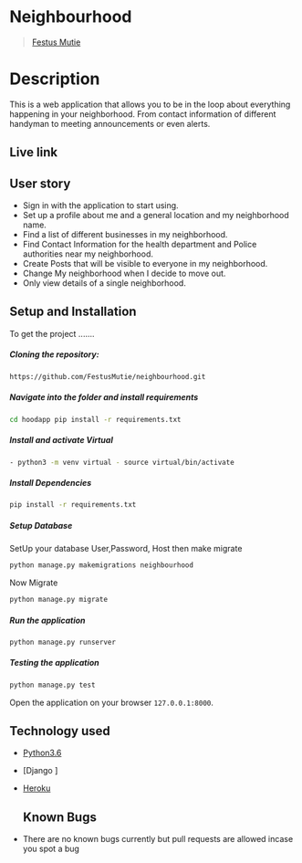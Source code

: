 # Neighbourhood

>[Festus Mutie](https://github.com/Festus-Mutie)


# Description  
This  is a web application that allows you to be in the loop about everything happening in your neighborhood. From contact information of different handyman to meeting announcements or even alerts.

## Live link

## User story
* Sign in with the application to start using.
* Set up a profile about me and a general location and my neighborhood name.
* Find a list of different businesses in my neighborhood.
* Find Contact Information for the health department and Police authorities near my neighborhood.
* Create Posts that will be visible to everyone in my neighborhood.
* Change My neighborhood when I decide to move out.
* Only view details of a single neighborhood.

## Setup and Installation  
To get the project .......  
  
##### Cloning the repository:  
 ```bash 
 https://github.com/FestusMutie/neighbourhood.git
```
##### Navigate into the folder and install requirements  
 ```bash 
cd hoodapp pip install -r requirements.txt 
```
##### Install and activate Virtual  
 ```bash 
- python3 -m venv virtual - source virtual/bin/activate  
```  
##### Install Dependencies  
 ```bash 
 pip install -r requirements.txt 
```  
 ##### Setup Database  
  SetUp your database User,Password, Host then make migrate  
 ```bash 
python manage.py makemigrations neighbourhood 
 ``` 
 Now Migrate  
 ```bash 
 python manage.py migrate 
```
##### Run the application  
 ```bash 
 python manage.py runserver 
``` 
##### Testing the application  
 ```bash 
 python manage.py test 
```
Open the application on your browser `127.0.0.1:8000`.  
  
 
## Technology used  
  
* [Python3.6](https://www.python.org/)  
* [Django ]
* [Heroku](https://heroku.com)  
  
  ## Known Bugs  
* There are no known bugs currently but pull requests are allowed incase you spot a bug  
  